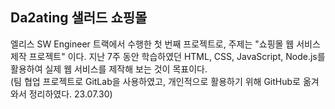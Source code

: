 ## Da2ating 샐러드 쇼핑몰
엘리스 SW Engineer 트랙에서 수행한 첫 번째 프로젝트로, 주제는 "쇼핑몰 웹 서비스 제작 프로젝트" 이다. 지난 7주 동안 학습하였던 HTML, CSS, JavaScript, Node.js를 활용하여 실제 웹 서비스를 제작해 보는 것이 목표이다. <br />
(팀 협업 프로젝트로 GitLab을 사용하였고, 개인적으로 활용하기 위해 GitHub로 옮겨와서 정리하였다. 23.07.30)